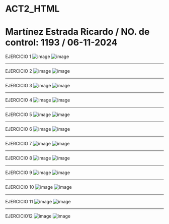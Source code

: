 # ACT2_HTML
# Martínez Estrada Ricardo / NO. de control: 1193 / 06-11-2024

EJERCICIO 1
![image](https://github.com/user-attachments/assets/879359fe-44fe-4b2e-b91e-af15bde5c6fc)
![image](https://github.com/user-attachments/assets/6f81ba8d-3432-4d52-89da-f74893e71426)

-------------------------------

EJERCICIO 2
![image](https://github.com/user-attachments/assets/de75702c-cf59-4b41-939b-9ea3a1de62c5)
![image](https://github.com/user-attachments/assets/c53a187c-71f8-4418-8888-6dfb141254c2)

-------------------------------

EJERCICIO 3
![image](https://github.com/user-attachments/assets/ad49e4ae-1dd0-4846-b2d6-5204de7dd7cb)
![image](https://github.com/user-attachments/assets/e5c225c8-98e1-449b-9796-a271d40c963c)

-------------------------------

EJERCICIO 4
![image](https://github.com/user-attachments/assets/327a8e46-4044-4c71-804d-c57ef81fb116)
![image](https://github.com/user-attachments/assets/cd02e470-8981-4c8d-a77b-9004b5d19385)

-------------------------------

EJERCICIO 5
![image](https://github.com/user-attachments/assets/1e6bf6aa-65db-4f4d-8dd8-1728f57d4984)
![image](https://github.com/user-attachments/assets/b52f1858-aa6a-49cf-9a72-0854d87c18d9)

-------------------------------

EJERCICIO 6
![image](https://github.com/user-attachments/assets/9472d178-737c-4c0c-b884-336d6dccc71f)
![image](https://github.com/user-attachments/assets/5111f64f-4a98-4752-b5e3-4f5e7225b634)

-------------------------------

EJERCICIO 7
![image](https://github.com/user-attachments/assets/2aa068e5-04b4-469b-ae7b-c13454e1a1a9)
![image](https://github.com/user-attachments/assets/a1f1093d-df3d-46c4-9664-3a661a2b8230)

-------------------------------

EJERCICIO 8
![image](https://github.com/user-attachments/assets/e349419f-70c6-4a8d-9727-05f0841de90b)
![image](https://github.com/user-attachments/assets/4b9ba124-aa43-466a-9e91-28c1c1d37fa9)

-------------------------------

EJERCICIO 9
![image](https://github.com/user-attachments/assets/3a770206-6fea-4e72-b508-4584702c8eb9)
![image](https://github.com/user-attachments/assets/93a36e38-96ac-4b71-84a6-57ec612b1825)

-------------------------------

EJERCICIO 10
![image](https://github.com/user-attachments/assets/f4da42cd-5898-4aee-9b74-c31d7e265444)
![image](https://github.com/user-attachments/assets/0df51e3e-a5b0-466f-9e4d-b1d16846fd2d)

-------------------------------

EJERCICIO 11
![image](https://github.com/user-attachments/assets/0898fa22-7a0f-41a4-a3c3-6c4c450bc2d1)
![image](https://github.com/user-attachments/assets/3fa946e6-7a9a-4980-8cc0-51c524ed8095)

-------------------------------

EJERCICIO12
![image](https://github.com/user-attachments/assets/9b56fbb7-4dbc-4fe4-87f5-fc2b9fde83ce)
![image](https://github.com/user-attachments/assets/31974661-5331-42e0-a54b-17ac9e5aacc1)
